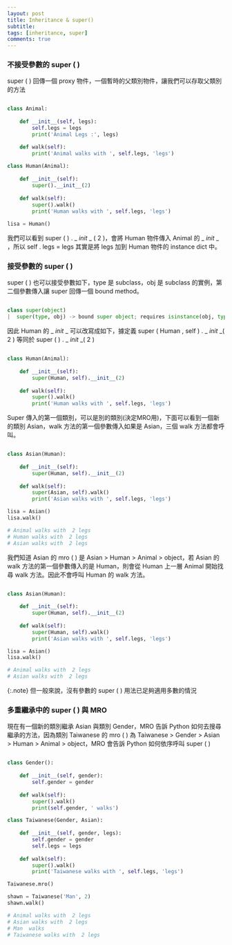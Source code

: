 ```yaml
---
layout: post
title: Inheritance & super()
subtitle: 
tags: [inheritance, super]
comments: true
---
```


### 不接受參數的 super ( )

super ( ) 回傳一個 proxy 物件，一個暫時的父類別物件，讓我們可以存取父類別的方法

```python

class Animal:
            
    def __init__(self, legs):
        self.legs = legs
        print('Animal Legs :', legs)

    def walk(self):
        print('Animal walks with ', self.legs, 'legs')
              
class Human(Animal):
  
    def __init__(self):
        super().__init__(2)
        
    def walk(self):
        super().walk()
        print('Human walks with ', self.legs, 'legs')
 
lisa = Human()

```

我們可以看到 super ( ) . _ _init_ _ ( 2 )，會將 Human 物件傳入 Animal 的 _ _init_ _ ，所以 self . legs = legs 其實是將 legs 加到 Human 物件的 instance dict 中。

### 接受參數的 super ( )

super ( ) 也可以接受參數如下，type 是 subclass，obj 是 subclass 的實例，第二個參數傳入讓 super 回傳一個 bound method。

```python

class super(object)
|  super(type, obj) -> bound super object; requires isinstance(obj, type)

```

因此 Human 的 _ _init_ _ 可以改寫成如下，據定義 super ( Human , self ) . _ _init_ _( 2 ) 等同於 super ( ) . _ _init_ _( 2 )

```python

class Human(Animal):
  
    def __init__(self):
        super(Human, self).__init__(2)
        
    def walk(self):
        super().walk()
        print('Human walks with ', self.legs, 'legs') 

```

Super 傳入的第一個類別，可以是別的類別(決定MRO用)，下面可以看到一個新的類別 Asian，walk 方法的第一個參數傳入如果是 Asian，三個 walk 方法都會呼叫。

```python

class Asian(Human):
  
    def __init__(self):
        super(Human, self).__init__(2)  
    
    def walk(self):
        super(Asian, self).walk()
        print('Asian walks with ', self.legs, 'legs')

lisa = Asian()
lisa.walk()

# Animal walks with  2 legs
# Human walks with  2 legs
# Asian walks with  2 legs

```

我們知道 Asian 的 mro ( ) 是 Asian > Human > Animal > object，若 Asian 的 walk 方法的第一個參數傳入的是 Human，則會從 Human 上一層 Animal 開始找尋 walk 方法。因此不會呼叫 Human 的 walk 方法。

```python

class Asian(Human):
  
    def __init__(self):
        super(Human, self).__init__(2)  
    
    def walk(self):
        super(Human, self).walk()
        print('Asian walks with ', self.legs, 'legs')

lisa = Asian()
lisa.walk()

# Animal walks with  2 legs
# Asian walks with  2 legs

```

{:.note}
但一般來說，沒有參數的 super ( ) 用法已足夠適用多數的情況

### 多重繼承中的 super ( ) 與 MRO

現在有一個新的類別繼承 Asian 與類別 Gender，MRO 告訴 Python 如何去搜尋繼承的方法，因為類別 Taiwanese 的 mro ( ) 為 Taiwanese > Gender > Asian > Human > Animal > object，MRO 會告訴 Python 如何依序呼叫 super ( )

```python

class Gender():
  
    def __init__(self, gender):
        self.gender = gender
    
    def walk(self):
        super().walk()
        print(self.gender, ' walks')

class Taiwanese(Gender, Asian):
    
    def __init__(self, gender, legs):
        self.gender = gender
        self.legs = legs
    
    def walk(self):
        super().walk()
        print('Taiwanese walks with ', self.legs, 'legs')

Taiwanese.mro()

shawn = Taiwanese('Man', 2)
shawn.walk()

# Animal walks with  2 legs
# Asian walks with  2 legs
# Man  walks
# Taiwanese walks with  2 legs

```

<br>
<br>
<br>
